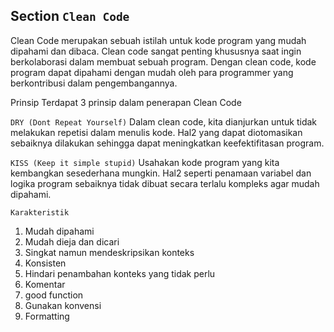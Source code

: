 ## Section `Clean Code`


Clean Code merupakan sebuah istilah untuk kode program yang mudah dipahami dan dibaca. Clean code sangat penting khususnya saat ingin berkolaborasi dalam membuat sebuah program. Dengan clean code, kode program dapat dipahami dengan mudah oleh para programmer yang berkontribusi dalam pengembangannya.

Prinsip
Terdapat 3 prinsip dalam penerapan Clean Code

`DRY (Dont Repeat Yourself)`
Dalam clean code, kita dianjurkan untuk tidak melakukan repetisi dalam menulis kode. Hal2 yang dapat diotomasikan sebaiknya dilakukan sehingga dapat meningkatkan keefektifitasan program.

`KISS (Keep it simple stupid)`
Usahakan kode program yang kita kembangkan sesederhana mungkin. Hal2 seperti penamaan variabel dan logika program sebaiknya tidak dibuat secara terlalu kompleks agar mudah dipahami.

`Karakteristik`
1. Mudah dipahami
2. Mudah dieja dan dicari
3. Singkat namun mendeskripsikan konteks
4. Konsisten
5. Hindari penambahan konteks yang tidak perlu
6. Komentar
7. good function
8. Gunakan konvensi
9. Formatting